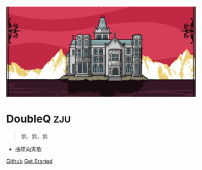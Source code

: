 <!-- /_coverpage.md -->

![logo](room.jpg)

# DoubleQ <small>ZJU</small>

> 鹅，鹅，鹅

- 曲项向天歌

[Github](https://github.com/NexMaker-Fab/2022zjude1-doubleQ)
[Get Started](README.md)
